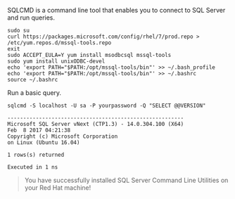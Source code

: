 SQLCMD is a command line tool that enables you to connect to SQL Server and run queries.

```terminal
sudo su
curl https://packages.microsoft.com/config/rhel/7/prod.repo > /etc/yum.repos.d/mssql-tools.repo
exit
sudo ACCEPT_EULA=Y yum install msodbcsql mssql-tools
sudo yum install unixODBC-devel
echo 'export PATH="$PATH:/opt/mssql-tools/bin"' >> ~/.bash_profile
echo 'export PATH="$PATH:/opt/mssql-tools/bin"' >> ~/.bashrc
source ~/.bashrc
```

Run a basic query.

```terminal
sqlcmd -S localhost -U sa -P yourpassword -Q "SELECT @@VERSION"
```

```results
--------------------------------------------------------
Microsoft SQL Server vNext (CTP1.3) - 14.0.304.100 (X64)
Feb  8 2017 04:21:38
Copyright (c) Microsoft Corporation
on Linux (Ubuntu 16.04)

1 rows(s) returned

Executed in 1 ns
```

> You have successfully installed SQL Server Command Line Utilities on your Red Hat machine! 
